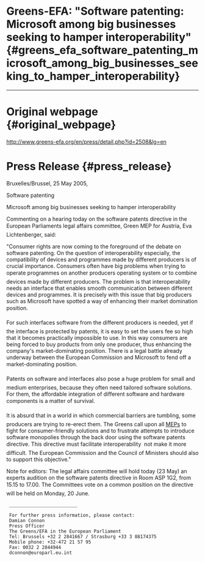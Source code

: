 # Greens-EFA: \"Software patenting: Microsoft among big businesses seeking to hamper interoperability\" {#greens_efa_software_patenting_microsoft_among_big_businesses_seeking_to_hamper_interoperability}

------------------------------------------------------------------------

# Original webpage {#original_webpage}

<http://www.greens-efa.org/en/press/detail.php?id=2508&lg=en>

# Press Release {#press_release}

Bruxelles/Brussel, 25 May 2005,

Software patenting

Microsoft among big businesses seeking to hamper interoperability

Commenting on a hearing today on the software patents directive in the
European Parliaments legal affairs committee, Green MEP for Austria,
Eva Lichtenberger, said:

\"Consumer rights are now coming to the foreground of the debate on
software patenting. On the question of interoperability especially, the
compatibility of devices and programmes made by different producers is
of crucial importance. Consumers often have big problems when trying to
operate programmes on another producers operating system or to combine
devices made by different producers. The problem is that
interoperability needs an interface that enables smooth communication
between different devices and programmes. It is precisely with this
issue that big producers such as Microsoft have spotted a way of
enhancing their market domination position.

For such interfaces software from the different producers is needed,
yet if the interface is protected by patents, it is easy to set the
users fee so high that it becomes practically impossible to use. In this
way consumers are being forced to buy products from only one producer,
thus enhancing the company\'s market-dominating position. There is a
legal battle already underway between the European Commission and
Microsoft to fend off a market-dominating position.

Patents on software and interfaces also pose a huge problem for small
and medium enterprises, because they often need tailored software
solutions. For them, the affordable integration of different software
and hardware components is a matter of survival.

It is absurd that in a world in which commercial barriers are tumbling,
some producers are trying to re-erect them. The Greens call upon all
[MEPs](MEPs "wikilink") to fight for consumer-friendly solutions and to
frustrate attempts to introduce software monopolies through the back
door using the software patents directive. This directive must
facilitate interoperability  not make it more difficult. The European
Commission and the Council of Ministers should also to support this
objective.\"

Note for editors: The legal affairs committee will hold today (23 May)
an experts audition on the software patents directive in Room ASP 1G2,
from 15.15 to 17.00. The Committees vote on a common position on the
directive will be held on Monday, 20 June.

` _________________________`

` For further press information, please contact:`\
` Damian Connon`\
` Press Officer`\
` The Greens/EFA in the European Parliament`\
` Tel: Brussels +32 2 2841667 / Strasburg +33 3 88174375`\
` Mobile phone: +32-472 21 57 95`\
` Fax: 0032 2 2844944`\
` dconnon@europarl.eu.int`
